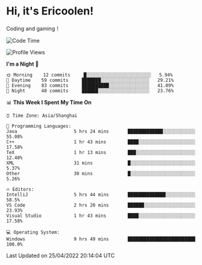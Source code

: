 # Hi, it's Ericoolen!
Coding and gaming！

<!--START_SECTION:waka-->
![Code Time](http://img.shields.io/badge/Code%20Time-219%20hrs%2036%20mins-blue)

![Profile Views](http://img.shields.io/badge/Profile%20Views-2-blue)

**I'm a Night 🦉** 

```text
🌞 Morning    12 commits     █░░░░░░░░░░░░░░░░░░░░░░░░   5.94% 
🌆 Daytime    59 commits     ███████░░░░░░░░░░░░░░░░░░   29.21% 
🌃 Evening    83 commits     ██████████░░░░░░░░░░░░░░░   41.09% 
🌙 Night      48 commits     ██████░░░░░░░░░░░░░░░░░░░   23.76%

```


📊 **This Week I Spent My Time On** 

```text
⌚︎ Time Zone: Asia/Shanghai

💬 Programming Languages: 
Java                     5 hrs 24 mins       █████████████░░░░░░░░░░░░   55.08% 
C++                      1 hr 43 mins        ████░░░░░░░░░░░░░░░░░░░░░   17.58% 
TeX                      1 hr 13 mins        ███░░░░░░░░░░░░░░░░░░░░░░   12.48% 
XML                      31 mins             █░░░░░░░░░░░░░░░░░░░░░░░░   5.37% 
Other                    30 mins             █░░░░░░░░░░░░░░░░░░░░░░░░   5.26%

🔥 Editors: 
IntelliJ                 5 hrs 44 mins       ██████████████░░░░░░░░░░░   58.5% 
VS Code                  2 hrs 20 mins       ██████░░░░░░░░░░░░░░░░░░░   23.93% 
Visual Studio            1 hr 43 mins        ████░░░░░░░░░░░░░░░░░░░░░   17.58%

💻 Operating System: 
Windows                  9 hrs 49 mins       █████████████████████████   100.0%

```


 Last Updated on 25/04/2022 20:14:04 UTC
<!--END_SECTION:waka-->

